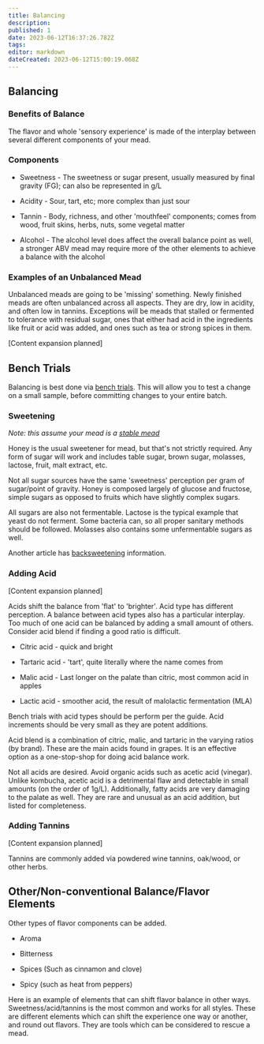 ```yaml
---
title: Balancing
description: 
published: 1
date: 2023-06-12T16:37:26.782Z
tags: 
editor: markdown
dateCreated: 2023-06-12T15:00:19.068Z
---
```


## Balancing

### Benefits of Balance

The flavor and whole 'sensory experience' is made of the interplay between several different components of your mead.

### Components

* Sweetness - The sweetness or sugar present, usually measured by final gravity (FG); can also be represented in g/L

* Acidity - Sour, tart, etc; more complex than just sour

* Tannin - Body, richness, and other 'mouthfeel' components; comes from wood, fruit skins, herbs, nuts, some vegetal matter

* Alcohol - The alcohol level does affect the overall balance point as well, a stronger ABV mead may require more of the other elements to achieve a balance with the alcohol

### Examples of an Unbalanced Mead

Unbalanced meads are going to be 'missing' something.  Newly finished meads are often unbalanced across all aspects.  They are dry, low in acidity, and often low in tannins.  Exceptions will be meads that stalled or fermented to tolerance with residual sugar, ones that either had acid in the ingredients like fruit or acid was added, and ones such as tea or strong spices in them.

[Content expansion planned]

## Bench Trials

Balancing is best done via [bench trials](/process/bench_trials).  This will allow you to test a change on a small sample, before committing changes to your entire batch.

### Sweetening

*Note: this assume your mead is a [stable mead](/process/stabilization)*

Honey is the usual sweetener for mead, but that's not strictly required.  Any form of sugar will work and includes table sugar, brown sugar, molasses, lactose, fruit, malt extract, etc.

Not all sugar sources have the same 'sweetness' perception per gram of sugar/point of gravity.  Honey is composed largely of glucose and fructose, simple sugars as opposed to fruits which have slightly complex sugars.

All sugars are also not fermentable.  Lactose is the typical example that yeast do not ferment.  Some bacteria can, so all proper sanitary methods should be followed.  Molasses also contains some unfermentable sugars as well.

Another article has [backsweetening](/process/back_sweeten) information.

### Adding Acid

[Content expansion planned]

Acids shift the balance from 'flat' to 'brighter'.  Acid type has different perception.  A balance between acid types also has a particular interplay.  Too much of one acid can be balanced by adding a small amount of others.  Consider acid blend if finding a good ratio is difficult.

* Citric acid - quick and bright

* Tartaric acid - 'tart', quite literally where the name comes from

* Malic acid -  Last longer on the palate than citric, most common acid in apples

* Lactic acid - smoother acid, the result of malolactic fermentation (MLA)

Bench trials with acid types should be perform per the guide.  Acid increments should be very small as they are potent additions.

Acid blend is a combination of citric, malic, and tartaric in the varying ratios (by brand).  These are the main acids found in grapes.  It is an effective option as a one-stop-shop for doing acid balance work.

Not all acids are desired.  Avoid organic acids such as acetic acid (vinegar).  Unlike kombucha, acetic acid is a detrimental flaw and detectable in small amounts (on the order of 1g/L).  Additionally, fatty acids are very damaging to the palate as well.  They are rare and unusual as an acid addition, but listed for completeness.  


### Adding Tannins

[Content expansion planned]

Tannins are commonly added via powdered wine tannins, oak/wood, or other herbs.

## Other/Non-conventional Balance/Flavor Elements

Other types of flavor components can be added.

* Aroma

* Bitterness

* Spices (Such as cinnamon and clove)

* Spicy (such as heat from peppers)

Here is an example of elements that can shift flavor balance in other ways.  Sweetness/acid/tannins is the most common and works for all styles.  These are different elements which can shift the experience one way or another, and round out flavors.  They are tools which can be considered to rescue a mead.